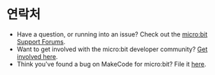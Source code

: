 # 연락처

* Have a question, or running into an issue? Check out the [micro:bit Support Forums](https://support.microbit.org/).
* Want to get involved with the micro:bit developer community? [Get involved here](https://tech.microbit.org/get-involved/where-to-find/).
* Think you've found a bug on MakeCode for micro:bit? File it [here](https://github.com/Microsoft/pxt-microbit/issues/new?template=bug_report.md).